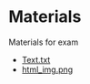 # Materials
Materials for exam

* [Text.txt](https://github.com/keanodejs/materials/blob/master/text.txt)
* [html_img.png](https://github.com/keanodejs/materials/blob/master/html_img.png)
